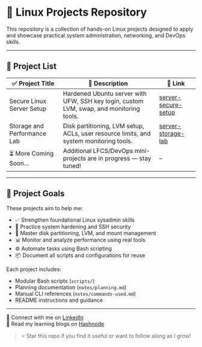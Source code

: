 # 🐧 Linux Projects Repository

This repository is a collection of hands-on Linux projects designed to apply and showcase practical system administration, networking, and DevOps skills.

---

## 📂 Project List

| ✅ Project Title                        | 📝 Description                                                                            | 🔗 Link                    |
|----------------------------------------|------------------------------------------------------------------------------------------|----------------------------|
| Secure Linux Server Setup              | Hardened Ubuntu server with UFW, SSH key login, custom LVM, swap, and monitoring tools.  | [server-secure-setup](week-5/server-secure-setup) |
| Storage and Performance Lab            | Disk partitioning, LVM setup, ACLs, user resource limits, and system monitoring tools.   | [server-storage-lab](week-5/server-storage-lab)   |
| ⏳ More Coming Soon...                  | Additional LFCS/DevOps mini-projects are in progress — stay tuned!                      | –                          |

---

## 📌 Project Goals

These projects aim to help me:

- ✅ Strengthen foundational Linux sysadmin skills
- 🔐 Practice system hardening and SSH security
- 💽 Master disk partitioning, LVM, and mount management
- 📊 Monitor and analyze performance using real tools
- ⚙️ Automate tasks using Bash scripting
- 📦 Document all scripts and configurations for reuse

Each project includes:
- Modular Bash scripts (`scripts/`)
- Planning documentation (`notes/planning.md`)
- Manual CLI references (`notes/commands-used.md`)
- README instructions and guidance

---

📎 Connect with me on [LinkedIn](https://www.linkedin.com/in/anandhu-p-a-307771369/)  
🧠 Read my learning blogs on [Hashnode](https://logs-of-devops.hashnode.dev/)

> ⭐ Star this repo if you find it useful or want to follow along as I grow!
